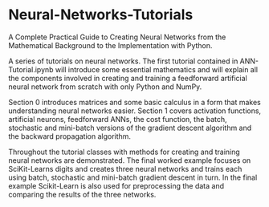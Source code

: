 # Neural-Networks-Tutorials
A Complete Practical Guide to Creating Neural Networks from the Mathematical Background to the Implementation with Python.

A series of tutorials on neural networks.
The first tutorial contained in ANN-Tutorial.ipynb will introduce some essential mathematics and will explain all the components
involved in creating and training a feedforward artificial neural network from scratch with only Python and NumPy.

Section 0 introduces matrices and some basic calculus in a form that makes understanding neural networks easier.
Section 1 covers activation functions, artificial neurons, feedforward ANNs, the cost function, the batch, stochastic and 
mini-batch versions of the gradient descent algorithm and the backward propagation algorithm.

Throughout the tutorial classes with methods for creating and training neural networks are demonstrated.
The final worked example focuses on SciKit-Learns digits and creates three neural networks and trains each using batch, 
stochastic and mini-batch gradient descent in turn.
In the final example Scikit-Learn is also used for preprocessing the data and comparing the results of the three networks.
